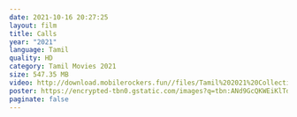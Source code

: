 ```yaml
---
date: 2021-10-16 20:27:25
layout: film
title: Calls
year: "2021"
language: Tamil
quality: HD
category: Tamil Movies 2021
size: 547.35 MB
video: http://download.mobilerockers.fun//files/Tamil%202021%20Collection/Calls%20(2021)/Calls%20(2021)%20Full%20Movies/Calls%20(2021)%20HDRip/Calls%20(2021)%20HDRip%20Single%20Part.mp4
poster: https://encrypted-tbn0.gstatic.com/images?q=tbn:ANd9GcQKWEiKlTdAzqmuZ8SMSI_o2tV76oeqD9V_hQ&usqp=CAU
paginate: false
---
```

